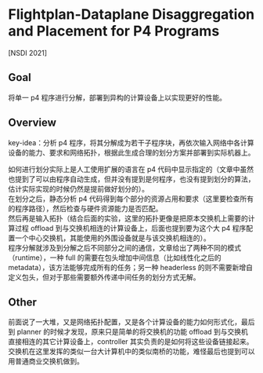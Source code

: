 # Flightplan-Dataplane Disaggregation and Placement for P4 Programs
[NSDI 2021]

## Goal
将单一 p4 程序进行分解，部署到异构的计算设备上以实现更好的性能。

## Overview
key-idea：分析 p4 程序，将其分解成为若干子程序块，再依次输入网络中各计算设备的能力、要求和网络拓扑，根据此生成合理的划分方案并部署到实际机器上。

如何进行划分实际上是人工使用扩展的语言在 p4 代码中显示指定的（文章中虽然也提到了可以由程序自动生成，但并没有提到是何程序，也没有提到划分的算法，估计实际实现的时候仍然是提前做好划分的）。  
在划分之后，静态分析 p4 代码得到每个部分的资源占用和要求（这里要检查所有的程序路径），然后检查与硬件资源能力是否匹配。  
然后再是输入拓扑（结合后面的实验，这里的拓扑更像是把原本交换机上需要的计算过程 offload 到与交换机相连的计算设备上，后面也提到要为这个大 p4 程序配置一个中心交换机，其能使用的外围设备就是与该交换机相连的）。  
程序分解就涉及到分解之后不同部分之间的通信，文章给出了两种不同的模式（runtime），一种 full 的需要在包头增加中间信息（比如线性化之后的 metadata），该方法能够完成所有的任务；另一种 headerless 的则不需要新增自定义包头，但对于那些需要额外传递中间任务的划分方式无解。

## Other
前面说了一大堆，又是网络拓扑配置，又是各个计算设备的能力如何形式化，最后到 planner 的时候才发现，原来只是简单的将交换机的功能 offload 到与交换机直接相连的其它计算设备上，controller 其实负责的是如何将这些设备链接起来。交换机在这里发挥的类似一台大计算机中的类似南桥的功能，难怪最后也提到可以用普通商业交换机做到。
